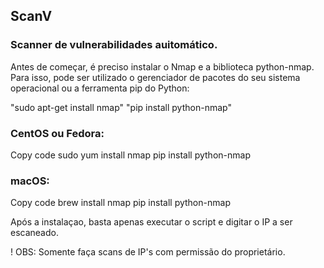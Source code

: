 ## ScanV

### Scanner de vulnerabilidades auitomático.

Antes de começar, é preciso instalar o Nmap e a biblioteca python-nmap. Para isso, pode ser utilizado o gerenciador de pacotes do seu sistema operacional ou a ferramenta pip do Python:

"sudo apt-get install nmap"
"pip install python-nmap"


### CentOS ou Fedora:
Copy code
sudo yum install nmap
pip install python-nmap


### macOS:
Copy code
brew install nmap
pip install python-nmap

Após a instalaçao, basta apenas executar o script e digitar o IP a ser escaneado.

! OBS: Somente faça scans de IP's com permissão do proprietário.
